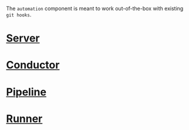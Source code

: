 The `automation` component is meant to work out-of-the-box with existing `git hooks`.

# [Server](server/README.md)

# [Conductor](conductor/README.md)

# [Pipeline](pipeline/README.md)

# [Runner](runner/README.md)
